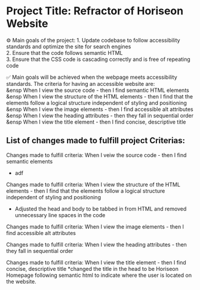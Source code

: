 # Project Title: Refractor of Horiseon Website

⚙️ Main goals of the project:
    1. Update codebase to follow accessibility standards and optimize the site for search engines </br>
    2. Ensure that the code follows semantic HTML </br>
    3. Ensure that the CSS code is cascading correctly and is free of repeating code</br>


✅ Main goals will be achieved when the webpage meets accessibility standards. The criteria for having an accessible website are: </br>
&ensp When I view the source code - then I find semantic HTML elements </br>
&ensp When I view the structure of the HTML elements - then I find that the elements follow a logical structure independent of styling and positioning </br>
&ensp When I view the image elements - then I find accessible alt attributes </br>
&ensp When I view the heading attributes - then they fall in sequential order </br>
&ensp When I view the title element - then I find concise, descriptive title </br>


## List of changes made to fulfill project Criterias:
Changes made to fulfill criteria: When I veiw the source code - then I find semantic elements </br>
* adf

Changes made to fulfill criteria: When I view the structure of the HTML elements - then I find that the elements follow a logical structure independent of styling and positioning
* Adjusted the head and body to be tabbed in from HTML and removed unnecessary line spaces in the code

Changes made to fulfill criteria: When I view the image elements - then I find accessible alt attributes

Changes made to fulfill criteria: When I view the heading attributes - then they fall in sequential order

Changes made to fulfill criteria: When I view the title element - then I find concise, descriptive title
*changed the title in the head to be Horiseon Homepage following semantic html to indicate where the user is located on the website.
